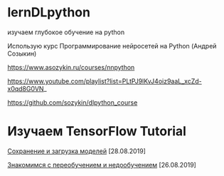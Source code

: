 # lernDLpython
изучаем глубокое обучение на python

Использую курс Программирование нейросетей на Python (Андрей Созыкин)

https://www.asozykin.ru/courses/nnpython

https://www.youtube.com/playlist?list=PLtPJ9lKvJ4oiz9aaL_xcZd-x0qd8G0VN_

https://github.com/sozykin/dlpython_course


# Изучаем TensorFlow Tutorial

[Сохранение и загрузка моделей](https://colab.research.google.com/github/prog815/lernDLpython/blob/master/save_and_restore_models.ipynb) [28.08.2019]

[Знакомимся с переобучением и недообучением](https://colab.research.google.com/github/prog815/lernDLpython/blob/master/tutorials_keras_overfit_and_underfit.ipynb) [26.08.2019]
